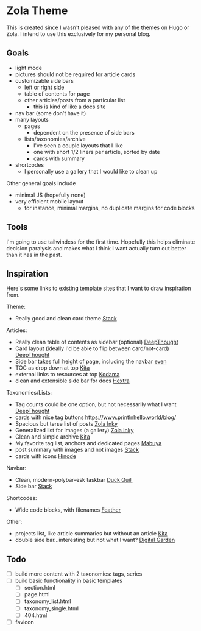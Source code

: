 # Zola Theme

This is created since I wasn't pleased with any of the themes on Hugo or Zola.  I intend to use this exclusively for my personal blog.

## Goals

* light mode
* pictures should not be required for article cards
* customizable side bars
    * left or right side
    * table of contents for page
    * other articles/posts from a particular list
        * this is kind of like a docs site
* nav bar (some don't have it)
* many layouts
    * pages
        * dependent on the presence of side bars
    * lists/taxonomies/archive
        * I've seen a couple layouts that I like
        * one with short 1/2 liners per article, sorted by date
        * cards with summary
* shortcodes
    * I personally use a gallery that I would like to clean up

Other general goals include
* minimal JS (hopefully none)
* very efficient mobile layout
    * for instance, minimal margins, no duplicate margins for code blocks

## Tools

I'm going to use tailwindcss for the first time.  Hopefully this helps eliminate decision paralysis and makes what I think I want actually turn out better than it has in the past.

## Inspiration

Here's some links to existing template sites that I want to draw inspiration from.

Theme:
* Really good and clean card theme [Stack](https://demo.stack.jimmycai.com/)

Articles:
* Really clean table of contents as sidebar (optional) [DeepThought](https://deepthought-theme.netlify.app/docs/extended-shortcodes/)
* Card layout (ideally I'd be able to flip between card/not-card) [DeepThought](https://deepthought-theme.netlify.app/posts/post-11/)
* Side bar takes full height of page, including the navbar [even](https://getzola.github.io/even/markdown-overview/)
* TOC as drop down at top [Kita](https://st1020.github.io/kita/placeholder-1/)
* external links to resources at top [Kodama](https://adfaure.github.io/kodama-theme/publications/thesis/)
* clean and extensible side bar for docs [Hextra](https://imfing.github.io/hextra/docs/)

Taxonomies/Lists:
* Tag counts could be one option, but not necessarily what I want [DeepThought](https://deepthought-theme.netlify.app/tags/)
* cards with nice tag buttons https://www.printlnhello.world/blog/
* Spacious but terse list of posts [Zola Inky](https://www.jimmyff.co.uk/zola-inky/posts/)
* Generalized list for images (a gallery) [Zola Inky](https://www.jimmyff.co.uk/zola-inky/gallery/)
* Clean and simple archive [Kita](https://st1020.github.io/kita/archive/)
* My favorite tag list, anchors and dedicated pages [Mabuya](https://mabuya.vercel.app/tags)
* post summary with images and not images [Stack](https://demo.stack.jimmycai.com/)
* cards with icons [Hinode](https://gethinode.com/docs/components/?menu=components)

Navbar:
* Clean, modern-polybar-esk taskbar [Duck Quill](https://duckquill.daudix.one/blog/the-quill-of-duck/)
* Side bar [Stack](https://demo.stack.jimmycai.com/)

Shortcodes:
* Wide code blocks, with filenames [Feather](https://feather.doomy.org/my-first-post/)

Other:
* projects list, like article summaries but without an article [Kita](https://st1020.github.io/kita/projects/)
* double side bar...interesting but not what I want? [Digital Garden](https://digital-garden-hugo-theme.vercel.app/articles/primary-menu/)

## Todo

- [ ] build more content with 2 taxonomies: tags, series
- [ ] build basic functionality in basic templates
  - [ ] section.html
  - [ ] page.html
  - [ ] taxonomy_list.html
  - [ ] taxonomy_single.html
  - [ ] 404.html
- [ ] favicon
